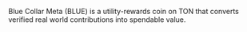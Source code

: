 Blue Collar Meta (BLUE) is a utility-rewards coin on TON that converts verified real world contributions into spendable value.